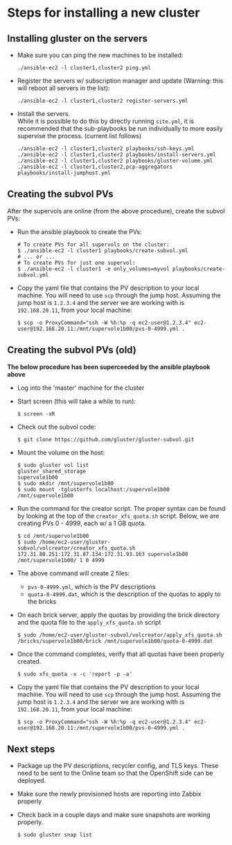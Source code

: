 # Steps for installing a new cluster

## Installing gluster on the servers

- Make sure you can ping the new machines to be installed:

  ```shell
  ./ansible-ec2 -l cluster1,cluster2 ping.yml
  ```

- Register the servers w/ subscription manager and update (Warning: this will
  reboot all servers in the list):

  ```shell
  ./ansible-ec2 -l cluster1,cluster2 register-servers.yml
  ```

- Install the servers.  
  While it is possible to do this by directly running `site.yml`, it is
  recommended that the sub-playbooks be run individually to more easily
  supervise the process. (current list follows)

  ```shell
  ./ansible-ec2 -l cluster1,cluster2 playbooks/ssh-keys.yml
  ./ansible-ec2 -l cluster1,cluster2 playbooks/install-servers.yml
  ./ansible-ec2 -l cluster1,cluster2 playbooks/gluster-volume.yml
  ./ansible-ec2 -l cluster1,cluster2,pcp-aggregators playbooks/install-jumphost.yml
  ```

## Creating the subvol PVs

After the supervols are online (from the above procedure), create the subvol
PVs:

- Run the ansible playbook to create the PVs:

  ```shell
  # To create PVs for all supervols on the cluster:
  $ ./ansible-ec2 -l cluster1 playbooks/create-subvol.yml
  # ... or ...
  # To create PVs for just one supervol:
  $ ./ansible-ec2 -l cluster1 -e only_volumes=myvol playbooks/create-subvol.yml
  ```

- Copy the yaml file that contains the PV description to your local machine.
  You will need to use `scp` through the jump host. Assuming the jump host is
  `1.2.3.4` and the server we are working with is `192.168.20.11`, from your
  local machine:

  ```shell
  $ scp -o ProxyCommand="ssh -W %h:%p -q ec2-user@1.2.3.4" ec2-user@192.168.20.11:/mnt/supervole1b00/pvs-0-4999.yml .
  ```

## Creating the subvol PVs (old)

**The below procedure has been superceeded by the ansible playbook above**

- Log into the 'master' machine for the cluster
- Start screen (this will take a while to run):

  ```shell
  $ screen -xR
  ```

- Check out the subvol code:

  ```shell
  $ git clone https://github.com/gluster/gluster-subvol.git
  ```

- Mount the volume on the host:

  ```shell
  $ sudo gluster vol list
  gluster_shared_storage
  supervole1b00
  $ sudo mkdir /mnt/supervole1b00
  $ sudo mount -tglusterfs localhost:/supervole1b00 /mnt/supervole1b00
  ```

- Run the command for the creator script. The proper syntax can be found by
  looking at the top of the `creator_xfs_quota.sh` script. Below, we are
  creating PVs 0 - 4999, each w/ a 1 GB quota.

  ```shell
  $ cd /mnt/supervole1b00
  $ sudo /home/ec2-user/gluster-subvol/volcreator/creator_xfs_quota.sh 172.31.80.251:172.31.87.134:172.31.93.163 supervole1b00 /mnt/supervole1b00/ 1 0 4999
  ```

- The above command will create 2 files:
  - `pvs-0-4999.yml`, which is the PV descriptions
  - `quota-0-4999.dat`, which is the description of the quotas to apply to the
    bricks
- On each brick server, apply the quotas by providing the brick directory and
  the quota file to the `apply_xfs_quota.sh` script

  ```shell
  $ sudo /home/ec2-user/gluster-subvol/volcreator/apply_xfs_quota.sh /bricks/supervole1b00/brick /mnt/supervole1b00/quota-0-4999.dat
  ```

- Once the command completes, verify that all quotas have been properly
  created.

  ```shell
  $ sudo xfs_quota -x -c 'report -p -a'
  ```

- Copy the yaml file that contains the PV description to your local machine.
  You will need to use `scp` through the jump host. Assuming the jump host is
  `1.2.3.4` and the server we are working with is `192.168.20.11`, from your
  local machine:

  ```shell
  $ scp -o ProxyCommand="ssh -W %h:%p -q ec2-user@1.2.3.4" ec2-user@192.168.20.11:/mnt/supervole1b00/pvs-0-4999.yml .
  ```

## Next steps

- Package up the PV descriptions, recycler config, and TLS keys. These need
  to be sent to the Online team so that the OpenShift side can be deployed.
- Make sure the newly provisioned hosts are reporting into Zabbix properly
- Check back in a couple days and make sure snapshots are working properly.

  ```shell
  $ sudo gluster snap list
  ```
